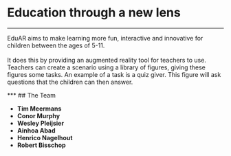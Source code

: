 # Education through a new lens
***
<p>EduAR aims to make learning more fun, interactive and innovative for children between the ages of 5-11.
<br/><br/>
It does this by providing an augmented reality tool for teachers to use. Teachers can create a scenario using a library of figures, giving these figures some tasks. An  example of a task is a quiz giver. This figure will ask questions that the children can then answer.</p>
***
## The Team

- **Tim Meermans**
- **Conor Murphy**
- **Wesley Pleijsier**
- **Ainhoa Abad**
- **Henrico Nagelhout**
- **Robert Bisschop**
